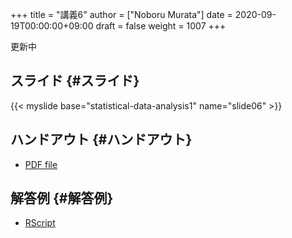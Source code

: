 +++
title = "講義6"
author = ["Noboru Murata"]
date = 2020-09-19T00:00:00+09:00
draft = false
weight = 1007
+++

更新中


## スライド {#スライド}

{{< myslide base="statistical-data-analysis1" name="slide06" >}}


## ハンドアウト {#ハンドアウト}

-   [PDF file](https://noboru-murata.github.io/statistical-data-analysis1/pdfs/slide06.pdf)


## 解答例 {#解答例}

-   [RScript](https://noboru-murata.github.io/statistical-data-analysis1/code/slide06.R)